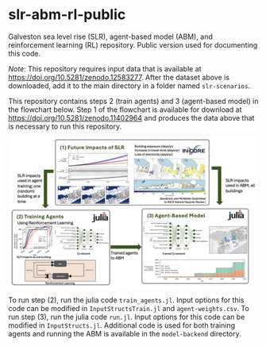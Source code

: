# slr-abm-rl-public
 Galveston sea level rise (SLR), agent-based model (ABM), and reinforcement learning (RL) repository. Public version used for documenting this code. 

*Note*: This repository requires input data that is available at 
https://doi.org/10.5281/zenodo.12583277. After the dataset above is downloaded, add it to the main directory in a folder named `slr-scenarios`.

This repository contains steps 2 (train agents) and 3 (agent-based model) in the flowchart below. Step 1 of the flowchart is available for download at https://doi.org/10.5281/zenodo.11402964 and produces the data above that is necessary to run this repository. 

![alt text](https://github.com/22dylan/slr-abm-rl-public/blob/main/figures/flowchart.png?raw=true)


To run step (2), run the julia code `train_agents.jl`. Input options for this code can be modified in `InputStructsTrain.jl` and `agent-weights.csv`. To run step (3), run the julia code `run.jl`. Input options for this code can be modified in `InputStructs.jl`. Additional code is used for both training agents and running the ABM is available in the `model-backend` directory. 